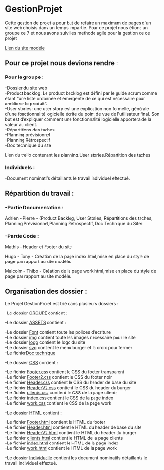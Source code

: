 # **GestionProjet**

Cette gestion de projet a pour but de refaire un maximum de pages d'un site web choisis dans un temps impartie.
Pour ce projet nous étions un groupe de 7 et nous avons suivi les methode agile pour la gestion de ce projet


[Lien du site modéle ](https://interweaveagency.com/)

## **Pour ce projet nous devions rendre :**

### **Pour le groupe :**

-Dossier du site web  
-Product backlog: Le product backlog est défini par le guide scrum comme étant “une liste ordonnée et émergente de ce qui est nécessaire pour améliorer le produit”.  
-User stories: une user story est une explication non formelle, générale d'une fonctionnalité logicielle écrite du point de vue de l'utilisateur final. Son but est d'expliquer comment une fonctionnalité logicielle apportera de la valeur au client.  
-Répartitions des taches  
-Planning prévisionnel  
-Planning Rétrospectif  
-Doc technique du site  

[Lien du trello ](https://trello.com/b/bZQ1Wq13/planning-pr%C3%A9visionel-gestionprojet) contenant les planning,User stories,Répartition des taches  

### **Individuels :**

-Document nominatifs détaillants le travail individuel effectué.



## **Répartition du travail :**

### **-Partie Documentation :**

Adrien - Pierre - (Product Backlog, User Stories, Répartitions des taches, Planning Prévisionnel,Planning Rétrospectif, Doc Technique du Site)

### **-Partie Code :**

Mathis - Header et Footer du site 

Hugo - Tony - Création de la page index.html,mise en place du style de page par rapport au site modéle.

Malcolm - Thibo - Création de la page work.html,mise en place du style de page par rapport au site modéle.

## **Organisation des dossier :**

Le Projet GestionProjet est trié dans plusieurs dossiers :

-Le dossier [GROUPE](GROUPE) contient :  

 -Le dossier [ASSETS](GROUPE/ASSETS) contient :  
  
  -Le dossier [Font](GROUPE/ASSETS/Font) contient toute les polices d'ecriture  
  -Le dossier [img](GROUPE/ASSETS/img) contient toute les images nécessaire pour le site  
  -Le dossier [logo](GROUPE/ASSETS/logo) contient le logo du site  
  -Le dossier [svg](GROUPE/ASSETS/svg) contient le menu burger et la croix pour fermer   
  -Le fichier[Doc technique](GROUPE/documentation%20technique%20gestion%20de%20projet.pdf)   
  
  -Le dossier [CSS](GROUPE/CSS) contient :  

   -Le fichier [Footer.css](GROUPE/CSS/Footer.css) contient le CSS du footer transparent  
   -Le fichier [Footer2.css](GROUPE/CSS/Footer2.css) contient le CSS du footer noir   
   -Le fichier [Header.css](GROUPE/CSS/Header.css) contient le CSS du header de base du site  
   -Le fichier [HeaderV2.css](GROUPE/CSS/HeaderV2.css) contient le CSS du header du burger  
   -Le fichier [clients.css](GROUPE/CSS/clients.css) contient le CSS de la page clients  
   -Le fichier [index.css](GROUPE/CSS/index.css) contient le CSS de la page index  
   -Le fichier [work.css](GROUPE/CSS/work.css) contient le CSS de la page work  

   -Le dossier [HTML](GROUPE/HTML/) contient :  

   -Le fichier [Footer.html](GROUPE/HTML/Footer.html) contient le HTML du footer     
   -Le fichier [Header.html](GROUPE/HTML/Header.html) contient le HTML du header de base du site  
   -Le fichier [HeaderV2.html](GROUPE/HTML/HeaderV2.html) contient le HTML du header du burger  
   -Le fichier [clients.html](GROUPE/HTML/clients.html) contient le HTML de la page clients  
   -Le fichier [index.html](GROUPE/HTML/index.html) contient le HTML de la page index  
   -Le fichier [work.html](GROUPE/HTML/work.html) contient le HTML de la page work  

  -Le dossier [Individuelle](Individuelle) contient les document nominatifs détaillants le travail individuel effectué.



